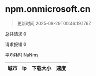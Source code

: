 
  # npm.onmicrosoft.cn

  > 更新时间 2025-08-29T00:46:19.176Z
  
  总共请求 0

  请求报错 0

  平均耗时 NaNms

|城市|ip|下载大小|速度|
|-----|----------|---|---|

  